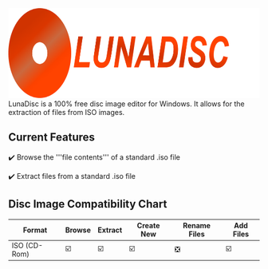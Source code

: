 <img src="https://raw.githubusercontent.com/ravenPenfold/LunaDisc/refs/heads/master/LogoLong.png" alt="LunaDisc Logo" height="180pt"/>
LunaDisc is a 100% free disc image editor for Windows. It allows for the extraction of files from ISO images.

## Current Features
✔️ Browse the '''file contents''' of a standard .iso file

✔️ Extract files from a standard .iso file

## Disc Image Compatibility Chart
| Format | Browse | Extract | Create New | Rename Files | Add Files |
|--------|--------|---------|------------|--------------|-----------|
| ISO (CD-Rom) | ☑️ | ☑️ | ☑️ | ❎ | ☑️ |
